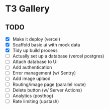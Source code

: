 # T3 Gallery

## TODO

- [x] Make it deploy (vercel)
- [x] Scaffold basic ui with mock data
- [x] Tidy up build process
- [ ] Actually set up a database (vercel postgres)
- [ ] Attach database to UI
- [ ] Add authentication
- [ ] Error management (w/ Sentry)
- [ ] Add image uplaod
- [ ] Routing/image page (parallel route)
- [ ] Delete button (w/ Server Actions)
- [ ] Analytics (posthog)
- [ ] Rate limiting (upstash)
